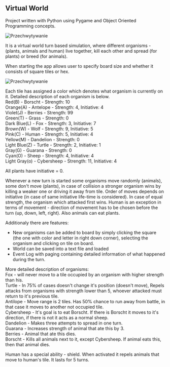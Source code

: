 <h2>Virtual World</h2>

Project written with Python using Pygame and Object Oriented Programming concepts.

![Przechwytywanie](https://user-images.githubusercontent.com/125133223/225217787-9397eb83-104d-4e76-b908-fc3827af0ae0.PNG)

It is a virtual world turn based simulation, where different organisms - (plants, animals and human) live together, kill each other and spread (for plants) or breed (for animals).



When starting the app allows user to specify board size and whether it consists of square tiles or hex.

![Przechwytywanie](https://user-images.githubusercontent.com/125133223/225218474-531161fa-63bf-41ba-8bac-f038261d48c5.PNG)


Each tile has assigned a color which denotes what organism is currently on it. Detailed description of each organism is below. <br/>
Red(B) - Borscht - Strength: 10 <br/>
Orange(A) - Antelope - Strength: 4, Initiative: 4 <br/>
Violet(J) - Berries - Strength: 99 <br/>
Green(T) - Grass - Strength: 0 <br/>
Dark Blue(L) - Fox - Strength: 3, Initiative: 7<br/>
Brown(W) - Wolf - Strength: 9, Initiative: 5<br/>
Pink(C) - Human - Strength: 5, Initiative: 4<br/>
Yellow(M) - Dandelion - Strength: 0<br/>
Light Blue(Z) - Turtle - Strength: 2, Initiative: 1<br/>
Gray(G) - Guarana - Strength: 0<br/>
Cyan(O) - Sheep - Strength: 4, Initiative: 4<br/>
Light Gray(o) - Cybersheep - Strength: 11, Initiative: 4<br/>

All plants have initiative = 0.

Whenever a new turn is started some organisms move randomly (animals), some don't move (plants), in case of collision a stronger organism wins by killing a weaker one or driving it away from tile. Order of moves depends on initiative (in case of same initiative life-time is considered). In case of equal strength, the organism which attacked first wins. Human is an exception in terms of movement - direction of movement has to be chosen before the turn (up, down, left, right). Also animals can eat plants.

Additionaly there are features:
- New organisms can be added to board by simply clicking the square (the one with color and letter in right down corner), selecting the organism and clicking on tile on board.
- World can be saved into a text file and loaded
- Event Log with paging containing detailed information of what happened during the turn.

More detailed description of organisms:<br/>
Fox - will never move to a tile occupied by an organism with higher strength than his.<br/>
Turtle - In 75% of cases doesn't change it's position (doesn't move), Repels attacks from organisms with strength lower than 5, whoever attacked must return to it's previous tile.<br/>
Antilope - Move range is 2 tiles. Has 50% chance to run away from battle, in that case it moves to another not occupied tile.<br/>
Cybersheep - It's goal is to eat Borscht. If there is Borscht it moves to it's direction, if there is not it acts as a normal sheep.<br/>
Dandelion - Makes three attempts to spread in one turn.<br/>
Guarana - Increases strength of animal that ate this by 3.<br/>
Berries - Animal that ate this dies.<br/>
Borscht - Kills all animals next to it, except Cybersheep. If animal eats this, then that animal dies.<br/>

Human has a special ability - shield. When activated it repels animals that move to human's tile. It lasts for 5 turns.




